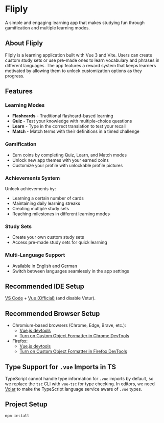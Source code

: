 # Fliply

A simple and engaging learning app that makes studying fun through gamification and multiple learning modes.

## About Fliply

Fliply is a learning application built with Vue 3 and Vite. Users can create custom study sets or use pre-made ones to learn vocabulary and phrases in different languages. The app features a reward system that keeps learners motivated by allowing them to unlock customization options as they progress.

## Features

### Learning Modes

- **Flashcards** - Traditional flashcard-based learning
- **Quiz** - Test your knowledge with multiple-choice questions
- **Learn** - Type in the correct translation to test your recall
- **Match** - Match terms with their definitions in a timed challenge

### Gamification

- Earn coins by completing Quiz, Learn, and Match modes
- Unlock new app themes with your earned coins
- Customize your profile with unlockable profile pictures

### Achievements System

Unlock achievements by:

- Learning a certain number of cards
- Maintaining daily learning streaks
- Creating multiple study sets
- Reaching milestones in different learning modes

### Study Sets

- Create your own custom study sets
- Access pre-made study sets for quick learning

### Multi-Language Support

- Available in English and German
- Switch between languages seamlessly in the app settings

## Recommended IDE Setup

[VS Code](https://code.visualstudio.com/) + [Vue (Official)](https://marketplace.visualstudio.com/items?itemName=Vue.volar) (and disable Vetur).

## Recommended Browser Setup

- Chromium-based browsers (Chrome, Edge, Brave, etc.):
  - [Vue.js devtools](https://chromewebstore.google.com/detail/vuejs-devtools/nhdogjmejiglipccpnnnanhbledajbpd)
  - [Turn on Custom Object Formatter in Chrome DevTools](http://bit.ly/object-formatters)
- Firefox:
  - [Vue.js devtools](https://addons.mozilla.org/en-US/firefox/addon/vue-js-devtools/)
  - [Turn on Custom Object Formatter in Firefox DevTools](https://fxdx.dev/firefox-devtools-custom-object-formatters/)

## Type Support for `.vue` Imports in TS

TypeScript cannot handle type information for `.vue` imports by default, so we replace the `tsc` CLI with `vue-tsc` for type checking. In editors, we need [Volar](https://marketplace.visualstudio.com/items?itemName=Vue.volar) to make the TypeScript language service aware of `.vue` types.

## Project Setup

```sh
npm install
```
